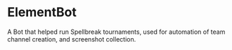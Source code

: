 # ElementBot
A Bot that helped run Spellbreak tournaments, used for automation of team channel creation, and screenshot collection.
